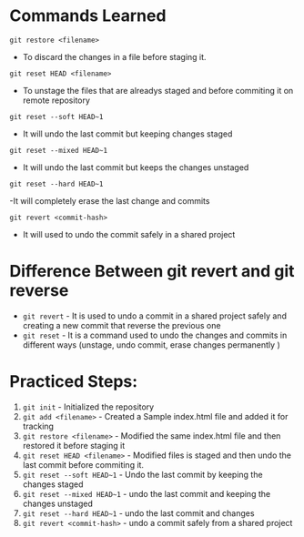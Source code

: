 # Commands Learned

```
git restore <filename> 
```
- To discard the changes in a file before staging it.

```
git reset HEAD <filename>
```
- To unstage the files that are alreadys staged and before commiting it on remote repository

```
git reset --soft HEAD~1
```
- It will undo the last commit but keeping changes staged

```
git reset --mixed HEAD~1
```
- It will undo the last commit but keeps the changes unstaged

```
git reset --hard HEAD~1
```
-It will completely erase the last change and commits

```
git revert <commit-hash>
```
- It will used to undo the commit safely in a shared project 


# Difference Between git revert and git reverse 

-  ```git revert``` - It is used to undo a commit in a shared project safely and creating a new commit that reverse the previous one
-  ```git reset``` - It is a command used to undo the changes and commits in different ways (unstage, undo commit, erase changes permanently )



# Practiced Steps:

1. ```git init```  - Initialized the repository
2. ```git add <filename>``` - Created a Sample index.html file and added it for tracking
3. ```git restore <filename>``` - Modified the same index.html file and then restored it before staging it 
4. ```git reset HEAD <filename>``` - Modified files is staged and then undo the last commit before commiting it.
5. ```git reset --soft HEAD~1``` - Undo the last commit by keeping the changes staged
6. ```git reset --mixed HEAD~1``` - undo the last commit and keeping the changes unstaged
7. ```git reset --hard HEAD~1``` - undo the last commit and changes
8. ```git revert <commit-hash>``` - undo a commit safely from a shared project



